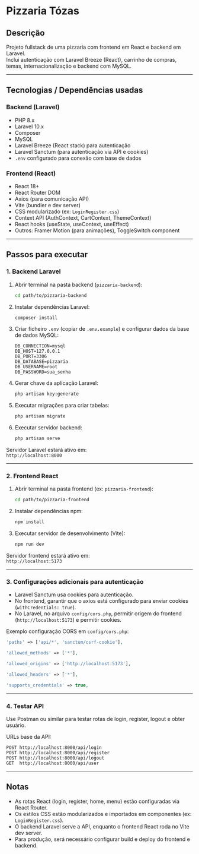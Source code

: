 # Pizzaria Tózas

## Descrição

Projeto fullstack de uma pizzaria com frontend em React e backend em Laravel.  
Inclui autenticação com Laravel Breeze (React), carrinho de compras, temas, internacionalização e backend com MySQL.

---

## Tecnologias / Dependências usadas

### Backend (Laravel)

- PHP 8.x  
- Laravel 10.x  
- Composer  
- MySQL  
- Laravel Breeze (React stack) para autenticação  
- Laravel Sanctum (para autenticação via API e cookies)  
- `.env` configurado para conexão com base de dados  

### Frontend (React)

- React 18+  
- React Router DOM  
- Axios (para comunicação API)  
- Vite (bundler e dev server)  
- CSS modularizado (ex: `LoginRegister.css`)  
- Context API (AuthContext, CartContext, ThemeContext)  
- React hooks (useState, useContext, useEffect)  
- Outros: Framer Motion (para animações), ToggleSwitch component  

---

## Passos para executar

### 1. Backend Laravel

1. Abrir terminal na pasta backend (`pizzaria-backend`):

   ```bash
   cd path/to/pizzaria-backend
   ```

2. Instalar dependências Laravel:

   ```bash
   composer install
   ```

3. Criar ficheiro `.env` (copiar de `.env.example`) e configurar dados da base de dados MySQL:

   ```env
   DB_CONNECTION=mysql
   DB_HOST=127.0.0.1
   DB_PORT=3306
   DB_DATABASE=pizzaria
   DB_USERNAME=root
   DB_PASSWORD=sua_senha
   ```

4. Gerar chave da aplicação Laravel:

   ```bash
   php artisan key:generate
   ```

5. Executar migrações para criar tabelas:

   ```bash
   php artisan migrate
   ```

6. Executar servidor backend:

   ```bash
   php artisan serve
   ```

Servidor Laravel estará ativo em:  
`http://localhost:8000`

---

### 2. Frontend React

1. Abrir terminal na pasta frontend (ex: `pizzaria-frontend`):

   ```bash
   cd path/to/pizzaria-frontend

2. Instalar dependências npm:

   ```bash
   npm install
   ```

3. Executar servidor de desenvolvimento (Vite):

   ```bash
   npm run dev
   ```

Servidor frontend estará ativo em:  
`http://localhost:5173`

---

### 3. Configurações adicionais para autenticação

- Laravel Sanctum usa cookies para autenticação.  
- No frontend, garantir que o axios está configurado para enviar cookies (`withCredentials: true`).  
- No Laravel, no arquivo `config/cors.php`, permitir origem do frontend (`http://localhost:5173`) e permitir cookies.

Exemplo configuração CORS em `config/cors.php`:

```php
'paths' => ['api/*', 'sanctum/csrf-cookie'],

'allowed_methods' => ['*'],

'allowed_origins' => ['http://localhost:5173'],

'allowed_headers' => ['*'],

'supports_credentials' => true,
```

---

### 4. Testar API

Use Postman ou similar para testar rotas de login, register, logout e obter usuário.

URLs base da API:

```
POST http://localhost:8000/api/login
POST http://localhost:8000/api/register
POST http://localhost:8000/api/logout
GET  http://localhost:8000/api/user
```

---

## Notas

- As rotas React (login, register, home, menu) estão configuradas via React Router.  
- Os estilos CSS estão modularizados e importados em componentes (ex: `LoginRegister.css`).  
- O backend Laravel serve a API, enquanto o frontend React roda no Vite dev server.  
- Para produção, será necessário configurar build e deploy do frontend e backend.
